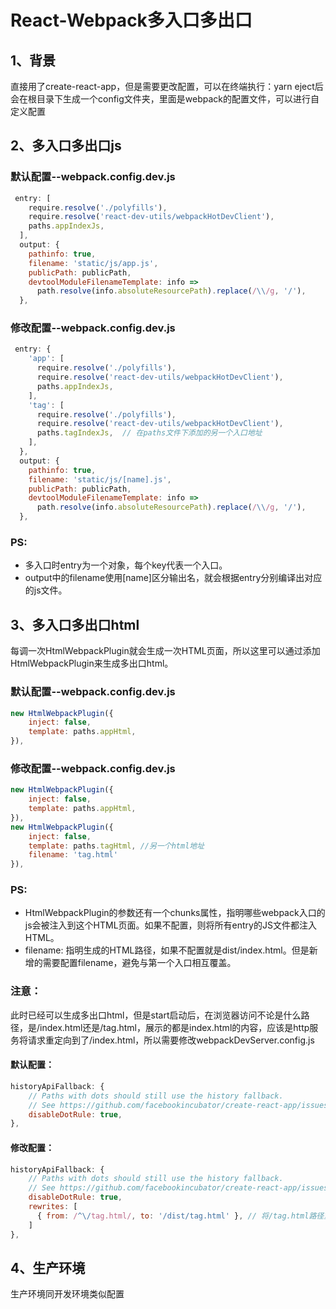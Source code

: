 # React-Webpack多入口多出口

## 1、背景
直接用了create-react-app，但是需要更改配置，可以在终端执行：yarn eject后会在根目录下生成一个config文件夹，里面是webpack的配置文件，可以进行自定义配置
## 2、多入口多出口js
### 默认配置--webpack.config.dev.js
```javascript
 entry: [
    require.resolve('./polyfills'),
    require.resolve('react-dev-utils/webpackHotDevClient'),
    paths.appIndexJs,
  ],
  output: {
    pathinfo: true,
    filename: 'static/js/app.js',
    publicPath: publicPath,
    devtoolModuleFilenameTemplate: info =>
      path.resolve(info.absoluteResourcePath).replace(/\\/g, '/'),
  },
```
### 修改配置--webpack.config.dev.js
```javascript
 entry: {
    'app': [
      require.resolve('./polyfills'),
      require.resolve('react-dev-utils/webpackHotDevClient'),
      paths.appIndexJs,
    ],
    'tag': [
      require.resolve('./polyfills'),
      require.resolve('react-dev-utils/webpackHotDevClient'),
      paths.tagIndexJs,  // 在paths文件下添加的另一个入口地址
    ],
  },
  output: {
    pathinfo: true,
    filename: 'static/js/[name].js',
    publicPath: publicPath,
    devtoolModuleFilenameTemplate: info =>
      path.resolve(info.absoluteResourcePath).replace(/\\/g, '/'),
  },
```

### PS:
- 多入口时entry为一个对象，每个key代表一个入口。
- output中的filename使用[name]区分输出名，就会根据entry分别编译出对应的js文件。

## 3、多入口多出口html
每调一次HtmlWebpackPlugin就会生成一次HTML页面，所以这里可以通过添加HtmlWebpackPlugin来生成多出口html。
### 默认配置--webpack.config.dev.js

```javascript
new HtmlWebpackPlugin({
    inject: false,
    template: paths.appHtml,
}),
```
### 修改配置--webpack.config.dev.js
```javascript
new HtmlWebpackPlugin({
    inject: false,
    template: paths.appHtml,
}),
new HtmlWebpackPlugin({
    inject: false,
    template: paths.tagHtml, //另一个html地址
    filename: 'tag.html'
}),
```
### PS:
- HtmlWebpackPlugin的参数还有一个chunks属性，指明哪些webpack入口的js会被注入到这个HTML页面。如果不配置，则将所有entry的JS文件都注入HTML。
- filename: 指明生成的HTML路径，如果不配置就是dist/index.html。但是新增的需要配置filename，避免与第一个入口相互覆盖。


### 注意：
此时已经可以生成多出口html，但是start启动后，在浏览器访问不论是什么路径，是/index.html还是/tag.html，展示的都是index.html的内容，应该是http服务将请求重定向到了/index.html，所以需要修改webpackDevServer.config.js
#### 默认配置：
```javascript
historyApiFallback: {
    // Paths with dots should still use the history fallback.
    // See https://github.com/facebookincubator/create-react-app/issues/387.
    disableDotRule: true,
},
```
#### 修改配置：
```javascript
historyApiFallback: {
    // Paths with dots should still use the history fallback.
    // See https://github.com/facebookincubator/create-react-app/issues/387.
    disableDotRule: true,
    rewrites: [
      { from: /^\/tag.html/, to: '/dist/tag.html' }, // 将/tag.html路径重定向到HtmlWebpackPlugin输出的html路径
    ]
},
```

## 4、生产环境
生产环境同开发环境类似配置

